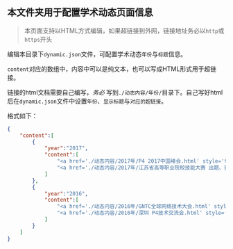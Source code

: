 ## 本文件夹用于配置学术动态页面信息

> 本页面支持以HTML方式编辑，如果超链接到外网，链接地址务必以`http`或`https`开头

编辑本目录下`dynamic.json`文件，可配置学术动态`年份`与`标题`信息。

`content`对应的数组中，内容中可以是纯文本，也可以写成HTML形式用于超链接。

链接的html文档需要自己编写，*务必* 写到`./动态内容/年份/`目录下。自己写好html后在`dynamic.json`文件中设置`年份`、`显示标题`与`对应的超链接`。

格式如下：


```json
{
    "content":[
        {
            "year":"2017",
            "content":[
                "<a href='./动态内容/2017年/P4 2017中国峰会.html' style='text-decoration:none;'>P4 2017中国峰会</a>",
                "<a href='./动态内容/2017年/江苏省高等职业院校技能大赛 出题、赛题发布、设备部署.html' style='text-decoration:none;'>江苏省高等职业院校技能大赛 出题、赛题发布、设备部署</a>"
            ]
        },
        {
            "year":"2016",
            "content":[
                "<a href='./动态内容/2016年/GNTC全球网络技术大会.html' style='text-decoration:none;'>GNTC全球网络技术大会</a>",
                "<a href='./动态内容/2016年/深圳 P4技术交流会.html' style='text-decoration:none;'>深圳 P4技术交流会</a>"
            ]
        }
    ]
}

```